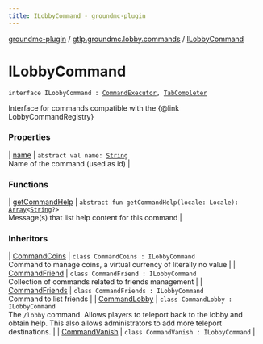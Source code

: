 ```yaml
---
title: ILobbyCommand - groundmc-plugin
---
```


[groundmc-plugin](../../index.html) / [gtlp.groundmc.lobby.commands](../index.html) / [ILobbyCommand](.)

# ILobbyCommand

`interface ILobbyCommand : `[`CommandExecutor`](https://hub.spigotmc.org/javadocs/spigot/org/bukkit/command/CommandExecutor.html)`, `[`TabCompleter`](https://hub.spigotmc.org/javadocs/spigot/org/bukkit/command/TabCompleter.html)

Interface for commands compatible with the {@link LobbyCommandRegistry}

### Properties

| [name](name.html) | `abstract val name: `[`String`](https://kotlinlang.org/api/latest/jvm/stdlib/kotlin/-string/index.html)<br>Name of the command (used as id) |

### Functions

| [getCommandHelp](get-command-help.html) | `abstract fun getCommandHelp(locale: Locale): `[`Array`](https://kotlinlang.org/api/latest/jvm/stdlib/kotlin/-array/index.html)`<`[`String`](https://kotlinlang.org/api/latest/jvm/stdlib/kotlin/-string/index.html)`?>`<br>Message(s) that list help content for this command |

### Inheritors

| [CommandCoins](../-command-coins/index.html) | `class CommandCoins : ILobbyCommand`<br>Command to manage coins, a virtual currency of literally no value |
| [CommandFriend](../-command-friend/index.html) | `class CommandFriend : ILobbyCommand`<br>Collection of commands related to friends management |
| [CommandFriends](../-command-friends/index.html) | `class CommandFriends : ILobbyCommand`<br>Command to list friends |
| [CommandLobby](../-command-lobby/index.html) | `class CommandLobby : ILobbyCommand`<br>The `/lobby` command. Allows players to teleport back to the lobby and obtain help. This also allows administrators to add more teleport destinations. |
| [CommandVanish](../-command-vanish/index.html) | `class CommandVanish : ILobbyCommand` |

